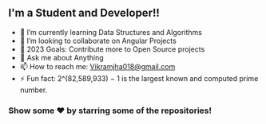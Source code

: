 ## I'm a Student and Developer!!

- 🌱 I’m currently learning Data Structures and Algorithms
- 👯 I’m looking to collaborate on Angular Projects
- 🥅 2023 Goals: Contribute more to Open Source projects
- 💬 Ask me about Anything
- 📫 How to reach me: Vikramjha018@gmail.com  
- ⚡ Fun fact: 2^(82,589,933) − 1 is the largest known and computed prime number.

### Show some ❤️ by starring some of the repositories!

</div>
